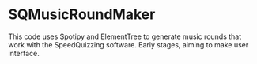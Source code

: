 # SQMusicRoundMaker
This code uses Spotipy and ElementTree to generate music rounds that work with the SpeedQuizzing software. Early stages, aiming to make user interface.

